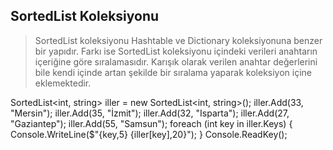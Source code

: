 ## SortedList Koleksiyonu ##
> SortedList koleksiyonu  Hashtable ve Dictionary koleksiyonuna benzer bir yapıdır. Farkı ise  SortedList koleksiyonu içindeki verileri anahtarın içeriğine göre sıralamasıdır. Karışık olarak verilen anahtar değerlerini bile 
kendi içinde artan şekilde bir sıralama yaparak koleksiyon içine eklemektedir.


 SortedList<int, string> iller = new SortedList<int, string>();
            iller.Add(33, "Mersin");
            iller.Add(35, "İzmit");
            iller.Add(32, "Isparta");
            iller.Add(27, "Gaziantep");
            iller.Add(55, "Samsun");
            foreach (int key in iller.Keys)
            {
                Console.WriteLine($"{key,5} {iller[key],20}");
            }
            Console.ReadKey();


